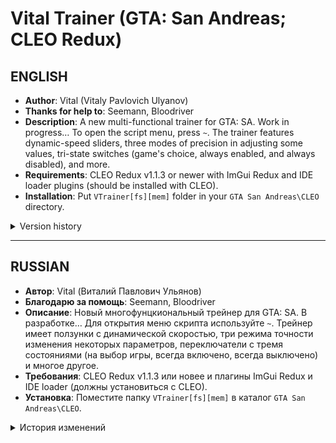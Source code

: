 # Vital Trainer (GTA: San Andreas; CLEO Redux)
## ENGLISH
* **Author**: Vital (Vitaly Pavlovich Ulyanov)
* **Thanks for help to**: Seemann, Bloodriver
* **Description**: A new multi-functional trainer for GTA: SA. Work in progress… To open the script menu, press `~`. The trainer features dynamic-speed sliders, three modes of precision in adjusting some values, tri-state switches (game's choice, always enabled, and always disabled), and more.
* **Requirements**: CLEO Redux v1.1.3 or newer with ImGui Redux and IDE loader plugins (should be installed with CLEO).
* **Installation**: Put `VTrainer[fs][mem]` folder in your `GTA San Andreas\CLEO` directory.

<details>
<summary>Version history</summary>

```diff
v2023-04-17
+ Initial version: some basic functions for Player, Vehicle, World, and Position categories.

v2023-04-18
- The code was significantly optimised thanks to Seemann's advice
+ Added wind speed sliders [World > Weather]

v2023-04-19
+ Added gravity editing [World > General]
+ Added player movement and camera lock [Player > General]
+ Added infinite sprint and ignored state [Player > Proofs]

v2023-05-04
- Replaced some checkboxes with tri-state switches (-1: let the game choose the state, 0: always OFF, 1: always ON)
+ Added hydraulics control [Car > General]
+ Added checkboxes for pedestrian and car density sliders [World > Population]
+ Added sound feedback for buttons

v2023-05-06
+ Added state information for tri-state switches
+ Enabled window resizing and moving
+ Added dynamic resizing of the window's content

v2023-05-16
+ Added trainer window control: hold ~ and press Home, End, or arrow buttons to reset the window, maximise it, or snap to a side of the screen (combine arrow buttons to snap to corners)
```
</details>

---

## RUSSIAN
* **Автор**: Vital (Виталий Павлович Ульянов)
* **Благодарю за помощь**: Seemann, Bloodriver
* **Описание**: Новый многофунцкиональный трейнер для GTA: SA. В разработке… Для открытия меню скрипта используйте `~`. Трейнер имеет ползунки с динамической скоростью, три режима точности изменения некоторых параметров, переключатели с тремя состояниями (на выбор игры, всегда включено, всегда выключено) и многое другое.
* **Требования**: CLEO Redux v1.1.3 или новее и плагины ImGui Redux и IDE loader (должны установиться с CLEO).
* **Установка**: Поместите папку `VTrainer[fs][mem]` в каталог `GTA San Andreas\CLEO`.

<details>
<summary>История изменений</summary>

```diff
v2023-04-17
+ Первая версия: самые базовые функции в категориях «Игрок», «Транспорт», «Мир» и «Позиция».

v2023-04-18
- Благодаря совету Seemann’а код стал заметно оптимизированнее
+ Добавлены ползунки скорости ветра

v2023-04-19
+ Добавлено изменение гравитации [Мир > Общее]
+ Добавлена блокировка движения и камеры [Игрок > Общее]
+ Добавлен бесконечный бег и игнорирование игрока [Игрок > Защита]

v2023-05-04
- Некоторые флажки заменены переключателями с тремя состояниями (-1: на усмотрение игры, 0: всегда ВЫКЛ, 1: всегда ВКЛ)
+ Добавлено управление гидравликой [Транспорт > Общее]
+ Добавлены флажки к ползункам числа пешеходов и машин [Мир > Население]
+ Добавлен звук при нажатии кнопок

v2023-05-06
+ Переключателям с тремя состояниями добавлено отображение их статуса
+ Включено перетаскивание окна и изменение его размера
+ При изменении размера окна размер его содержимого меняется автоматически

v2023-05-16
+ Добавлены команды окна трейнера: удерживая ~, нажмите Home, End или кнопки со стрелками для сброса окна, его разворачивания или его прикрепления к краям экрана (сочетайте кнопки со стрелками для прикрепления к углам)
```
</details>